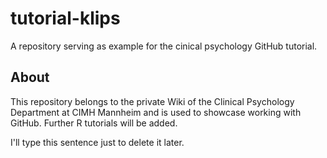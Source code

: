 # tutorial-klips
A repository serving as example for the cinical psychology GitHub tutorial.

## About
This repository belongs to the private Wiki of the Clinical Psychology Department at CIMH Mannheim and is used to showcase working with GitHub.
Further R tutorials will be added.

I'll type this sentence just to delete it later.

